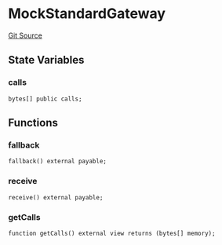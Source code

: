 # MockStandardGateway
[Git Source](https://github.com/G7DAO/protocol/blob/1e1f8f95881a2f3fd7dca8655f2c3270ce027c4e/contracts/mock/bridge.sol)


## State Variables
### calls

```solidity
bytes[] public calls;
```


## Functions
### fallback


```solidity
fallback() external payable;
```

### receive


```solidity
receive() external payable;
```

### getCalls


```solidity
function getCalls() external view returns (bytes[] memory);
```

